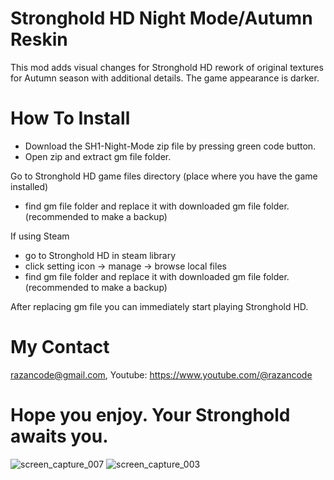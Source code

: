 # Stronghold HD Night Mode/Autumn Reskin
This mod adds visual changes for Stronghold HD rework of original textures for Autumn season with additional details. The game appearance is darker.

# How To Install
  - Download the SH1-Night-Mode zip file by pressing green code button.
  - Open zip and extract gm file folder.

Go to Stronghold HD game files directory (place where you have the game installed)
  - find gm file folder and replace it with downloaded gm file folder. (recommended to make a backup)

If using Steam 
  - go to Stronghold HD in steam library
  - click setting icon -> manage -> browse local files
  - find gm file folder and replace it with downloaded gm file folder. (recommended to make a backup)

After replacing gm file you can immediately start playing Stronghold HD.

# My Contact
razancode@gmail.com,
Youtube: https://www.youtube.com/@razancode

# Hope you enjoy. Your Stronghold awaits you.
![screen_capture_007](https://github.com/RazanCo/Stronghold-HD-Night-MODE/assets/150191291/9512b515-f369-437b-955f-6e982ac4fb20)
![screen_capture_003](https://github.com/RazanCo/Stronghold-HD-Night-MODE/assets/150191291/f2ab9d29-6545-490f-93f0-49cbfdf8e296)
